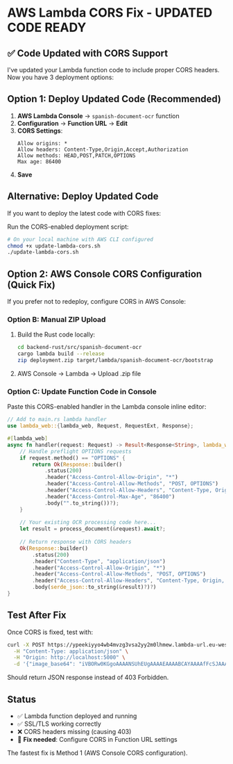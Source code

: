 # AWS Lambda CORS Fix - UPDATED CODE READY

## ✅ Code Updated with CORS Support

I've updated your Lambda function code to include proper CORS headers. Now you have 3 deployment options:

## Option 1: Deploy Updated Code (Recommended)

1. **AWS Lambda Console** → `spanish-document-ocr` function
2. **Configuration** → **Function URL** → **Edit**
3. **CORS Settings**:
   ```
   Allow origins: *
   Allow headers: Content-Type,Origin,Accept,Authorization
   Allow methods: HEAD,POST,PATCH,OPTIONS
   Max age: 86400
   ```
4. **Save**

## Alternative: Deploy Updated Code

If you want to deploy the latest code with CORS fixes:

Run the CORS-enabled deployment script:
```bash
# On your local machine with AWS CLI configured
chmod +x update-lambda-cors.sh
./update-lambda-cors.sh
```

## Option 2: AWS Console CORS Configuration (Quick Fix)

If you prefer not to redeploy, configure CORS in AWS Console:

### Option B: Manual ZIP Upload
1. Build the Rust code locally:
   ```bash
   cd backend-rust/src/spanish-document-ocr
   cargo lambda build --release
   zip deployment.zip target/lambda/spanish-document-ocr/bootstrap
   ```
2. AWS Console → Lambda → Upload .zip file

### Option C: Update Function Code in Console
Paste this CORS-enabled handler in the Lambda console inline editor:

```rust
// Add to main.rs lambda handler
use lambda_web::{lambda_web, Request, RequestExt, Response};

#[lambda_web]
async fn handler(request: Request) -> Result<Response<String>, lambda_web::Error> {
    // Handle preflight OPTIONS requests
    if request.method() == "OPTIONS" {
        return Ok(Response::builder()
            .status(200)
            .header("Access-Control-Allow-Origin", "*")
            .header("Access-Control-Allow-Methods", "POST, OPTIONS")
            .header("Access-Control-Allow-Headers", "Content-Type, Origin, Accept")
            .header("Access-Control-Max-Age", "86400")
            .body("".to_string())?);
    }
    
    // Your existing OCR processing code here...
    let result = process_document(&request).await?;
    
    // Return response with CORS headers
    Ok(Response::builder()
        .status(200)
        .header("Content-Type", "application/json")
        .header("Access-Control-Allow-Origin", "*")
        .header("Access-Control-Allow-Methods", "POST, OPTIONS")
        .header("Access-Control-Allow-Headers", "Content-Type, Origin, Accept")
        .body(serde_json::to_string(&result)?)?)
}
```

## Test After Fix

Once CORS is fixed, test with:
```bash
curl -X POST https://ypeekiyyo4wb4mvzg3vsa2yy2m0lhmew.lambda-url.eu-west-3.on.aws/ \
  -H "Content-Type: application/json" \
  -H "Origin: http://localhost:5000" \
  -d '{"image_base64": "iVBORw0KGgoAAAANSUhEUgAAAAEAAAABCAYAAAAfFcSJAAAADUlEQVR42mP8/5+hHgAHggJ/PchI7wAAAABJRU5ErkJggg==", "document_type": "DNI", "side": "front"}'
```

Should return JSON response instead of 403 Forbidden.

## Status
- ✅ Lambda function deployed and running
- ✅ SSL/TLS working correctly  
- ❌ CORS headers missing (causing 403)
- 🔧 **Fix needed**: Configure CORS in Function URL settings

The fastest fix is Method 1 (AWS Console CORS configuration).